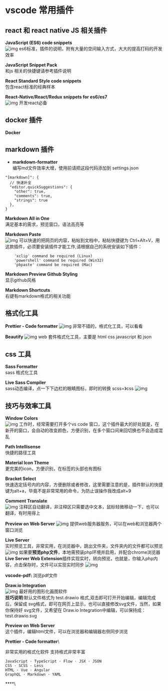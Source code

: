 # vscode 常用插件

## react 和 react native JS 相关插件
**JavaScript (ES6) code snippets**\
![img](./images/es6.png)
es6标准，插件的说明，附有大量的空间输入方式，大大的提高打码的开发效率

**JavaScript Snippet Pack**\
和js 相关的快捷键请参考插件说明

**React Standard Style code snippets**\
包含react标准的经典样本

**React-Native/React/Redux snippets for es6/es7**\
![img](./images/react.png)
开发react必备


## docker 插件

**Docker**


## markdown 插件
- **markdown-formatter** \
  编写md文件效率大增，使用前请把这段代码添加到 settings.json

```
"[markdown]": {
  // 快速补全
  "editor.quickSuggestions": {
    "other": true,
    "comments": true,
    "strings": true
  },
}

```

 **Markdown All in One** \
  满足基本的需求，预览窗口，语法高亮等

  **Markdown Paste** \
  ![img](./images/paste.png)
  可以快速的把网页的内容，粘帖到文档中，粘帖快捷键为 Ctrl+Alt+V，用这款插件，必须要安装插件才能工作,请根据自己的系统安装如下插件：
```
    'xclip' command be required (Linux)
    'powershell' command be required (Win32)
    'pbpaste' command be required (Mac)
```
**Markdown Preview Github Styling** \
显示github风格

  **Markdown Shortcuts** \
  右键有markdown格式的相关功能

## 格式化工具

**Prettier - Code formatter**
![img](./images/Prettier%20-%20Code%20formatter.png)
非常不错的，格式化工具，可以看看

**Beautify**
![img](./images/Beautify.png)
web 套件格式化工具，主要是 html css javascript 和 json

## css 工具
**Sass Formatter** \
sass 格式化工具

**Live Sass Compiler**\
sass动态编译，点一下下边栏的眼睛图标，即时的转换 scss=》css
![img](./images/Live%20Sass%20Compiler.png)

## 技巧与效率工具
**Window Colors**\
![img](./images/Window%20Colors.png)
工作时，经常需要打开多个vs code 窗口，这个插件最大的好处就是，在新开的窗口，会自动的改变颜色，方便识别，在多个窗口间来回切换也不会造成混乱

**Path Intellisense**\
快捷的路径工具

**Material Icon Theme**\
更完美的icon，方便识别，在标签的头部也有图标

**Bracket Select**\
快速选定括号内的内容，方便删除或者修改，这里需要注意的是，插件默认的快捷键为alt+a，毕竟不是非常常用的命令，为防止误操作我改成alt+9

**Comment Translate** \
![img](images/Comment%20Translate.png)
注释区自动翻译，非注释区只需要选中文本，鼠标轻微移动一下，也可以翻译，有时用得上


**Preview on Web Server**
![img](./iamges/../images/Preview%20on%20Web%20Server.png)
提供web服务器服务，可以在web和浏览器两个窗口浏览

**Live Server**\
实时预览工具，非常实用，在浏览器中，跳出文件夹，文件夹内的文件都可以预览
![img](./images/liveserver.png)
如果要**预览php文件**，本地需预装php环境并启用，并配合chrome浏览器**Live Server Web Extension**插件实现实时，转向预览，也就是，你输入php内容，点击保存时，文件可以实现实时同步
![img](./images/2021-02-24_13-28.png)

**vscode-pdf**\ 
浏览pdf文件

**Draw.io Integration**\
![img](./images/draw.io.png)
最好用的图形化画图软件\
**技巧说明**:默认文件格式为 test.drawio 格式,双击即可打开开始编辑，编辑完成后，保留成 svg格式，即可在网页上显示，也可以直接修改svg文件，当然，如果你保持好 svg文件，又希望在 Draw.io Integration中编辑，可以保持成： test.drawio.svg

**Preview on Web Server**\
这个插件，编辑html文件，可以在浏览器和编辑器右侧同步浏览

**Prettier - Code formatter**\

非常实用的格式化软件 支持格式非常丰富
```
JavaScript · TypeScript · Flow · JSX · JSON
CSS · SCSS · Less
HTML · Vue · Angular
GraphQL · Markdown · YAML
```

****\







